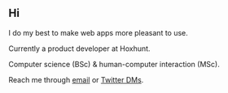 
## Hi 

I do my best to make web apps more pleasant to use.


Currently a product developer at Hoxhunt.


Computer science (BSc) & human-computer interaction (MSc).


Reach me through [email](mailto:joel.nhn@gmail.com) or [Twitter DMs](https://twitter.com/messages/compose?recipient_id=1075660159882616832).





